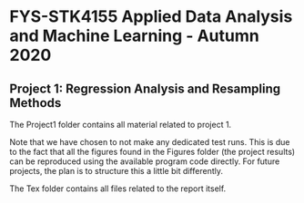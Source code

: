 # FYS-STK4155 Applied Data Analysis and Machine Learning - Autumn 2020
## Project 1: Regression Analysis and Resampling Methods
The Project1 folder contains all material related to project 1.

Note that we have chosen to not make any dedicated test runs. This is due to the fact that all the figures found in the Figures folder (the project results) can be reproduced using the available program code directly. For future projects, the plan is to structure this a little bit differently.

The Tex folder contains all files related to the report itself.
